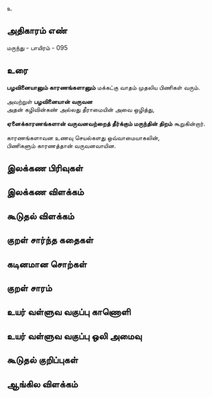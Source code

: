 உ


## அதிகாரம் எண்

மருந்து - பாயிரம் - 095	
## உரை

**பழவினையானும் காரணங்களானும்** மக்கட்கு வாதம் முதலிய பிணிகள் வரும்.  

அவற்றுள் **பழவினையான் வருவன**  
அதன் கழிவின்கண் அல்லது தீராமையின் அவை ஒழித்து, 

**ஏனைக்காரணங்களான் வருவனவற்றைத் தீர்க்கும் மருந்தின் திறம்** கூறுகின்றார்.  

காரணங்களாவன உணவு செயல்களது ஒவ்வாமையாகலின்,  
பிணிகளும் காரணத்தான் வருவனவாயின.
## இலக்கண பிரிவுகள் 


## இலக்கண விளக்கம்


## கூடுதல் விளக்கம்


## குறள் சார்ந்த கதைகள் 


## கடினமான சொற்கள்


## குறள் சாரம் 


## உயர் வள்ளுவ வகுப்பு காணொளி


## உயர் வள்ளுவ வகுப்பு ஒலி அமைவு 


## கூடுதல் குறிப்புகள்


## ஆங்கில விளக்கம்

